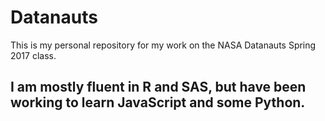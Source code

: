 # Datanauts
This is my personal repository for my work on the NASA Datanauts Spring 2017 class.

## I am mostly fluent in R and SAS, but have been working to learn JavaScript and some Python.